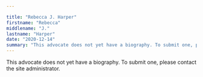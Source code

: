 ```yaml
---

title: "Rebecca J. Harper"
firstname: "Rebecca"
middlename: "J."
lastname: "Harper"
date: "2020-12-14"
summary: "This advocate does not yet have a biography. To submit one, please contact the site administrator."
---
```

This advocate does not yet have a biography. To submit one, please contact the site administrator.

